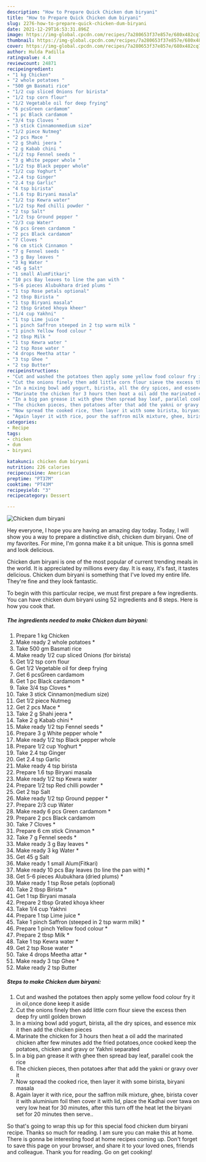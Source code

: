 ```yaml
---
description: "How to Prepare Quick Chicken dum biryani"
title: "How to Prepare Quick Chicken dum biryani"
slug: 2276-how-to-prepare-quick-chicken-dum-biryani
date: 2021-12-29T16:53:31.896Z
image: https://img-global.cpcdn.com/recipes/7a280653f37e857e/680x482cq70/chicken-dum-biryani-recipe-main-photo.jpg
thumbnail: https://img-global.cpcdn.com/recipes/7a280653f37e857e/680x482cq70/chicken-dum-biryani-recipe-main-photo.jpg
cover: https://img-global.cpcdn.com/recipes/7a280653f37e857e/680x482cq70/chicken-dum-biryani-recipe-main-photo.jpg
author: Hulda Padilla
ratingvalue: 4.4
reviewcount: 24871
recipeingredient:
- "1 kg Chicken"
- "2 whole potatoes "
- "500 gm Basmati rice"
- "1/2 cup sliced Onions for birista"
- "1/2 tsp corn flour"
- "1/2 Vegetable oil for deep frying"
- "6 pcsGreen cardamom"
- "1 pc Black cardamom "
- "3/4 tsp Cloves "
- "3 stick Cinnamonmedium size"
- "1/2 piece Nutmeg"
- "2 pcs Mace "
- "2 g Shahi jeera "
- "2 g Kabab chini "
- "1/2 tsp Fennel seeds "
- "3 g White pepper whole "
- "1/2 tsp Black pepper whole"
- "1/2 cup Yoghurt "
- "2.4 tsp Ginger"
- "2.4 tsp Garlic"
- "4 tsp birista"
- "1.6 tsp Biryani masala"
- "1/2 tsp Kewra water"
- "1/2 tsp Red chilli powder "
- "2 tsp Salt"
- "1/2 tsp Ground pepper "
- "2/3 cup Water"
- "6 pcs Green cardamom "
- "2 pcs Black cardamom"
- "7 Cloves "
- "6 cm stick Cinnamon "
- "7 g Fennel seeds "
- "3 g Bay leaves "
- "3 kg Water "
- "45 g Salt"
- "1 small AlumFitkari"
- "10 pcs Bay leaves to line the pan with "
- "5-6 pieces Alubukhara dried plums "
- "1 tsp Rose petals optional"
- "2 tbsp Birista "
- "1 tsp Biryani masala"
- "2 tbsp Grated khoya kheer"
- "1/4 cup Yakhni"
- "1 tsp Lime juice "
- "1 pinch Saffron steeped in 2 tsp warm milk "
- "1 pinch Yellow food colour "
- "2 tbsp Milk "
- "1 tsp Kewra water "
- "2 tsp Rose water "
- "4 drops Meetha attar "
- "3 tsp Ghee "
- "2 tsp Butter"
recipeinstructions:
- "Cut and washed the potatoes then apply some yellow food colour fry it in oil,once done keep it aside"
- "Cut the onions finely then add little corn flour sieve the excess then deep fry until golden brown"
- "In a mixing bowl add yogurt, birista, all the dry spices, and essence mix it then add the chicken pieces"
- "Marinate the chicken for 3 hours then heat a oil add the marinated chicken after few minutes add the fried potatoes,once cooked keep the potatoes, chicken and gravy or Yakhni separated"
- "In a big pan grease it with ghee then spread bay leaf, parallel cook the rice"
- "The chicken pieces, then potatoes after that add the yakni or gravy over it"
- "Now spread the cooked rice, then layer it with some birista, biryani masala"
- "Again layer it with rice, pour the saffron milk mixture, ghee, birista cover it with aluminium foil then cover it with lid, place the Kadhai over tawa on very low heat for 30 minutes, after this turn off the heat let the biryani set for 20 minutes then serve.."
categories:
- Recipe
tags:
- chicken
- dum
- biryani

katakunci: chicken dum biryani 
nutrition: 226 calories
recipecuisine: American
preptime: "PT37M"
cooktime: "PT43M"
recipeyield: "3"
recipecategory: Dessert

---
```



![Chicken dum biryani](https://img-global.cpcdn.com/recipes/7a280653f37e857e/680x482cq70/chicken-dum-biryani-recipe-main-photo.jpg)

Hey everyone, I hope you are having an amazing day today. Today, I will show you a way to prepare a distinctive dish, chicken dum biryani. One of my favorites. For mine, I'm gonna make it a bit unique. This is gonna smell and look delicious.



Chicken dum biryani is one of the most popular of current trending meals in the world. It is appreciated by millions every day. It is easy, it's fast, it tastes delicious. Chicken dum biryani is something that I've loved my entire life. They're fine and they look fantastic.


To begin with this particular recipe, we must first prepare a few ingredients. You can have chicken dum biryani using 52 ingredients and 8 steps. Here is how you cook that.

<!--inarticleads1-->

##### The ingredients needed to make Chicken dum biryani:

1. Prepare 1 kg Chicken
1. Make ready 2 whole potatoes *
1. Take 500 gm Basmati rice
1. Make ready 1/2 cup sliced Onions (for birista)
1. Get 1/2 tsp corn flour
1. Get 1/2 Vegetable oil for deep frying
1. Get 6 pcsGreen cardamom
1. Get 1 pc Black cardamom *
1. Take 3/4 tsp Cloves *
1. Take 3 stick Cinnamon(medium size)
1. Get 1/2 piece Nutmeg
1. Get 2 pcs Mace *
1. Take 2 g Shahi jeera *
1. Take 2 g Kabab chini *
1. Make ready 1/2 tsp Fennel seeds *
1. Prepare 3 g White pepper whole *
1. Make ready 1/2 tsp Black pepper whole
1. Prepare 1/2 cup Yoghurt *
1. Take 2.4 tsp Ginger
1. Get 2.4 tsp Garlic
1. Make ready 4 tsp birista
1. Prepare 1.6 tsp Biryani masala
1. Make ready 1/2 tsp Kewra water
1. Prepare 1/2 tsp Red chilli powder *
1. Get 2 tsp Salt
1. Make ready 1/2 tsp Ground pepper *
1. Prepare 2/3 cup Water
1. Make ready 6 pcs Green cardamom *
1. Prepare 2 pcs Black cardamom
1. Take 7 Cloves *
1. Prepare 6 cm stick Cinnamon *
1. Take 7 g Fennel seeds *
1. Make ready 3 g Bay leaves *
1. Make ready 3 kg Water *
1. Get 45 g Salt
1. Make ready 1 small Alum(Fitkari)
1. Make ready 10 pcs Bay leaves (to line the pan with) *
1. Get 5-6 pieces Alubukhara (dried plums) *
1. Make ready 1 tsp Rose petals (optional)
1. Take 2 tbsp Birista *
1. Get 1 tsp Biryani masala
1. Prepare 2 tbsp Grated khoya kheer
1. Take 1/4 cup Yakhni
1. Prepare 1 tsp Lime juice *
1. Take 1 pinch Saffron (steeped in 2 tsp warm milk) *
1. Prepare 1 pinch Yellow food colour *
1. Prepare 2 tbsp Milk *
1. Take 1 tsp Kewra water *
1. Get 2 tsp Rose water *
1. Take 4 drops Meetha attar *
1. Make ready 3 tsp Ghee *
1. Make ready 2 tsp Butter




<!--inarticleads2-->

##### Steps to make Chicken dum biryani:

1. Cut and washed the potatoes then apply some yellow food colour fry it in oil,once done keep it aside
1. Cut the onions finely then add little corn flour sieve the excess then deep fry until golden brown
1. In a mixing bowl add yogurt, birista, all the dry spices, and essence mix it then add the chicken pieces
1. Marinate the chicken for 3 hours then heat a oil add the marinated chicken after few minutes add the fried potatoes,once cooked keep the potatoes, chicken and gravy or Yakhni separated
1. In a big pan grease it with ghee then spread bay leaf, parallel cook the rice
1. The chicken pieces, then potatoes after that add the yakni or gravy over it
1. Now spread the cooked rice, then layer it with some birista, biryani masala
1. Again layer it with rice, pour the saffron milk mixture, ghee, birista cover it with aluminium foil then cover it with lid, place the Kadhai over tawa on very low heat for 30 minutes, after this turn off the heat let the biryani set for 20 minutes then serve..




So that's going to wrap this up for this special food chicken dum biryani recipe. Thanks so much for reading. I am sure you can make this at home. There is gonna be interesting food at home recipes coming up. Don't forget to save this page on your browser, and share it to your loved ones, friends and colleague. Thank you for reading. Go on get cooking!
